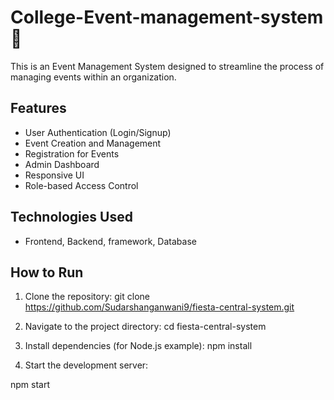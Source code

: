 # College-Event-management-system 🎉

This is an Event Management System designed to streamline the process of managing events within an organization.

## Features

- User Authentication (Login/Signup)
- Event Creation and Management
- Registration for Events
- Admin Dashboard
- Responsive UI
- Role-based Access Control

## Technologies Used

- Frontend, Backend, framework, Database

## How to Run

1. Clone the repository:
git clone https://github.com/Sudarshanganwani9/fiesta-central-system.git
2. Navigate to the project directory:
cd fiesta-central-system
3. Install dependencies (for Node.js example):
npm install

4. Start the development server:

npm start
